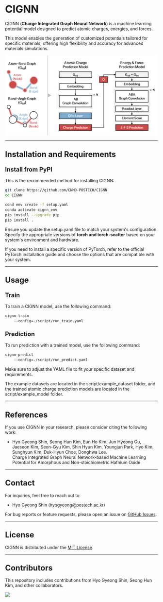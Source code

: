 # <span style="font-size:larger;">CIGNN</span>

CIGNN (**Charge Integrated Graph Neural Network**) is a machine learning potential model designed to predict atomic charges, energies, and forces. 

This model enables the generation of customized potentials tailored for specific materials, offering high flexibility and accuracy for advanced materials simulations.

![CNMD Banner Image](https://github.com/CNMD-POSTECH/CIGNN/blob/main/.github/CNMD.png?raw=true)

---

## <span style="font-size:larger;">Installation and Requirements</span>

### <span style="font-size:larger;">Install from PyPI</span>

This is the recommended method for installing CIGNN:

```bash
git clone https://github.com/CNMD-POSTECH/CIGNN
cd CIGNN
```

```bash
cond env create -f setup.yaml
conda activate cignn_env
pip install --upgrade pip
pip install .
```

Ensure you update the setup.yaml file to match your system's configuration. Specify the appropriate versions of **torch and torch-scatter** based on your system's environment and hardware. 

If you need to install a specific version of PyTorch, refer to the official PyTorch installation guide and choose the options that are compatible with your system.

---

## <span style="font-size:larger;">Usage</span>

### <span style="font-size:larger;">Train</span>

To train a CIGNN model, use the following command:

```bash
cignn-train
    --config=./script/run_train.yaml
```

### <span style="font-size:larger;">Prediction</span>

To run prediction with a trained model, use the following command:

```bash
cignn-predict
    --config=./script/run_predict.yaml
```

Make sure to adjust the YAML file to fit your specific dataset and requirements.

The example datasets are located in the script/example_dataset folder, and the trained atomic charge prediction models are located in the script/example_model folder.

---

## <span style="font-size:larger;">References</span>

If you use CIGNN in your research, please consider citing the following work:


- Hyo Gyeong Shin, Seong Hun Kim, Eun Ho Kim, Jun Hyeong Gu, Jaeseon Kim, Seon-Gyu Kim, Shin Hyun Kim, Youngjun Park, Hyo Kim, Sunghyun Kim, Duk-Hyun Choe, Donghwa Lee.  
  Charge Integrated Graph Neural Network-based Machine Learning Potential for Amorphous and Non-stoichiometric Hafnium Oxide

---

## <span style="font-size:larger;">Contact</span>

For inquiries, feel free to reach out to:
- Hyo Gyeong Shin ([hyogyeong@postech.ac.kr](mailto:hyogyeong@postech.ac.kr))

For bug reports or feature requests, please open an issue on [GitHub Issues](https://github.com/CNMD-POSTECH/CIGNN/issues).

---

## <span style="font-size:larger;">License</span>

CIGNN is distributed under the [MIT License](MIT.md).

---

## <span style="font-size:larger;">Contributors</span>

This repository includes contributions from Hyo Gyeong Shin, Seong Hun Kim, and other collaborators.

<a href="https://github.com/CNMD-POSTECH/GB-CGCNN/graphs/contributors">
  <img src="https://contrib.rocks/image?repo=CNMD-POSTECH/GB-CGCNN" />
</a>